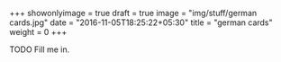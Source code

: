 +++
showonlyimage = true
draft = true
image = "img/stuff/german cards.jpg"
date = "2016-11-05T18:25:22+05:30"
title = "german cards"
weight = 0
+++

TODO Fill me in.

